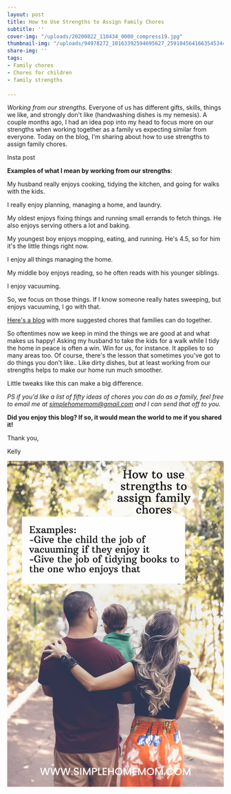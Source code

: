 ```yaml
---
layout: post
title: How to Use Strengths to Assign Family Chores
subtitle: ''
cover-img: "/uploads/20200822_110434_0000_compress19.jpg"
thumbnail-img: "/uploads/94978272_10163392594695627_2591845641663545344_o.jpg"
share-img: ''
tags:
- Family chores
- Chores for children
- family strengths

---
```

_Working from our strengths._ Everyone of us has different gifts, skills, things we like, and strongly don't like (handwashing dishes is my nemesis). A couple months ago, I had an idea pop into my head to focus more on our strengths when working together as a family vs expecting similar from everyone. Today on the blog, I'm sharing about how to use strengths to assign family chores. 

Insta post

**Examples of what I mean by working from our strengths**:

My husband really enjoys cooking, tidying the kitchen, and going for walks with the kids.

I really enjoy planning, managing a home, and laundry.

My oldest enjoys fixing things and running small errands to fetch things. He also enjoys serving others a lot and baking. 

My youngest boy enjoys mopping, eating, and running. He's 4.5, so for him it's the little things right now. 

I enjoy all things managing the home. 

My middle boy enjoys reading, so he often reads with his younger siblings. 

I enjoy vacuuming. 

So, we focus on those things. If I know someone really hates sweeping, but enjoys vacuuming, I go with that. 

[Here's a blog](https://www.focusonthefamily.com/uncategorized/age-appropriate-chores/) with more suggested chores that families can do together. 

So oftentimes now we keep in mind the things we are good at and what makes us happy! Asking my husband to take the kids for a walk while I tidy the home in peace is often a win. Win for us, for instance. It applies to so many areas too. Of course, there's the lesson that sometimes you've got to do things you don't like.. Like dirty dishes, but at least working from our strengths helps to make our home run much smoother. 

Little tweaks like this can make a big difference. 

_PS if you'd like a list of fifty ideas of chores you can do as a family, feel free to email me at simplehomemom@gmail.com and I can send that off to you._ 

**Did you enjoy this blog? If so, it would mean the world to me if you shared it!** 

Thank you, 

Kelly 

![Overview of blog notes with family in the background. ](/uploads/0001-13327144259_20201119_095637_0000_compress3.jpg "Familyhugging")
